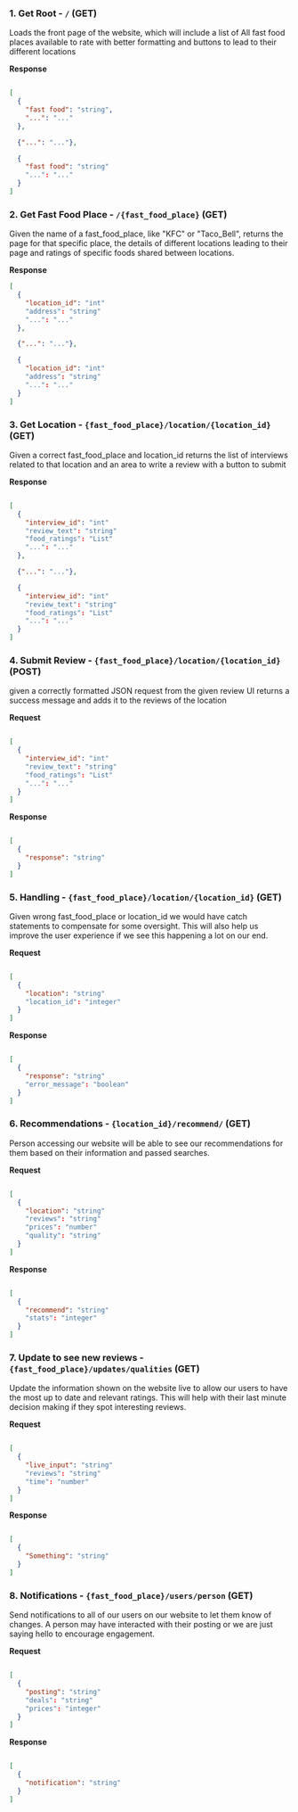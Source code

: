 ### 1. Get Root - `/` (GET)

  Loads the front page of the website, which will include a list of
All fast food places available to rate with better formatting and
buttons to lead to their different locations

**Response**

```json

[
  {
    "fast food": "string",
    "...": "..."
  },

  {"...": "..."},

  {
    "fast food": "string"
    "...": "..."
  }
]
```

### 2. Get Fast Food Place - `/{fast_food_place}` (GET)

  Given the name of a fast_food_place, like "KFC" or "Taco_Bell", returns
the page for that specific place, the details of different locations leading to their page
and ratings of specific foods shared between locations.

**Response**

```json
[
  {
    "location_id": "int"
    "address": "string"
    "...": "..."
  },

  {"...": "..."},

  {
    "location_id": "int"
    "address": "string"
    "...": "..."
  }
]
```

### 3. Get Location - `{fast_food_place}/location/{location_id}` (GET)

  Given a correct fast_food_place and location_id returns the list of interviews
related to that location and an area to write a review with a button to submit

**Response**

```json

[
  {
    "interview_id": "int"
    "review_text": "string"
    "food_ratings": "List"
    "...": "..."
  },

  {"...": "..."},

  {
    "interview_id": "int"
    "review_text": "string"
    "food_ratings": "List"
    "...": "..."
  }
]
```

### 4. Submit Review - `{fast_food_place}/location/{location_id}` (POST)

  given a correctly formatted JSON request from the given review UI
returns a success message and adds it to the reviews of the location

**Request**

```json

[
  {
    "interview_id": "int"
    "review_text": "string"
    "food_ratings": "List"
    "...": "..."
  }
]
```

**Response**

```json

[
  {
    "response": "string"
  }
]
```

### 5. Handling - `{fast_food_place}/location/{location_id}` (GET)

  Given wrong fast_food_place or location_id we would have catch statements to compensate for some oversight. This will also help us improve the user experience if we see this happening a lot on our end.

**Request**

```json

[
  {
    "location": "string"
    "location_id": "integer"
  }
]
```

**Response**

```json

[
  {
    "response": "string"
    "error_message": "boolean"
  }
]
```

### 6. Recommendations - `{location_id}/recommend/` (GET)

  Person accessing our website will be able to see our recommendations for them based on their information and passed searches.

**Request**

```json

[
  {
    "location": "string"
    "reviews": "string"
    "prices": "number"
    "quality": "string"
  }
]
```

**Response**

```json

[
  {
    "recommend": "string"
    "stats": "integer"
  }
]
```

### 7. Update to see new reviews - `{fast_food_place}/updates/qualities` (GET)

  Update the information shown on the website live to allow our users to have the most up to date and relevant ratings. This will help with their last minute decision making if they spot interesting reviews.

**Request**

```json

[
  {
    "live_input": "string"
    "reviews": "string"
    "time": "number"
  }
]
```

**Response**

```json

[
  {
    "Something": "string"
  }
]
```

### 8. Notifications - `{fast_food_place}/users/person` (GET)

  Send notifications to all of our users on our website to let them know of changes. A person may have interacted with their posting or we are just saying hello to encourage engagement.

**Request**

```json

[
  {
    "posting": "string"
    "deals": "string"
    "prices": "integer"
  }
]
```

**Response**

```json

[
  {
    "notification": "string"
  }
]
```



